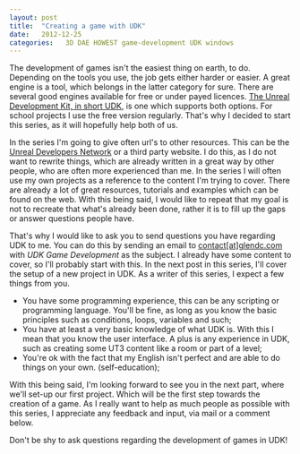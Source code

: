 ```yaml
---
layout: post
title:  "Creating a game with UDK"
date:   2012-12-25
categories:   3D DAE HOWEST game-development UDK windows
---
```


The development of games isn't the easiest thing on earth, to do. Depending on the tools you use, the job gets either harder or easier. A great engine is a tool, which belongs in the latter category for sure. There are several good engines available for free or under payed licences. [The Unreal Development Kit, in short UDK](http://www.unrealengine.com/udk/), is one which supports both options. For school projects I use the free version regularly. That's why I decided to start this series, as it will hopefully help both of us.

In the series I'm going to give often url's to other resources. This can be the [Unreal Developers Network](http://udn.epicgames.com/Three/WebHome.html) or a third party website. I do this, as I do not want to rewrite things, which are already written in a great way by other people, who are often more experienced than me. In the series I will often use my own projects as a reference to the content I'm trying to cover. There are already a lot of great resources, tutorials and examples which can be found on the web. With this being said, I would like to repeat that my goal is not to recreate that what's already been done, rather it is to fill up the gaps or answer questions people have.

That's why I would like to ask you to send questions you have regarding UDK to me. You can do this by sending an email to [contact[at]glendc.com](contact@glendc.com) with _UDK Game Development_ as the subject. I already have some content to cover, so I'll probably start with this. In the next post in this series, I'll cover the setup of a new project in UDK. As a writer of this series, I expect a few things from you.

+ You have some programming experience, this can be any scripting or programming language. You'll be fine, as long as you know the basic principles such as conditions, loops, variables and such;
+ You have at least a very basic knowledge of what UDK is. With this I mean that you know the user interface. A plus is any experience in UDK, such as creating some UT3 content like a room or part of a level;
+ You're ok with the fact that my English isn't perfect and are able to do things on your own. (self-education);

With this being said, I'm looking forward to see you in the next part, where we'll set-up our first project. Which will be the first step towards the creation of a game. As I really want to help as much people as possible with this series, I appreciate any feedback and input, via mail or a comment below.

Don't be shy to ask questions regarding the development of games in UDK!